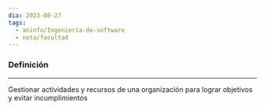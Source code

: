 ```yaml
---
dia: 2023-08-27
tags:
  - aninfo/Ingeniería-de-software
  - nota/facultad
---
```

### Definición
---
Gestionar actividades y recursos de una organización para lograr objetivos y evitar incumplimientos
